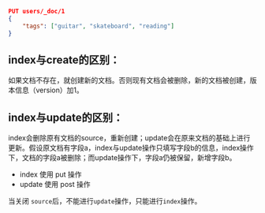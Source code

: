 
```json
PUT users/_doc/1
{
    "tags": ["guitar", "skateboard", "reading"]
}
```

## index与create的区别：

如果文档不存在，就创建新的文档。否则现有文档会被删除，新的文档被创建，版本信息（version）加1。

## index与update的区别：

index会删除原有文档的source，重新创建；update会在原来文档的基础上进行更新。假设原文档有字段a，index与update操作只填写字段b的信息，index操作下，文档的字段a被删除；而update操作下，字段a仍被保留，新增字段b。

- index 使用 put 操作
- update 使用 post 操作

当关闭 `source`后，不能进行`update`操作，只能进行`index`操作。